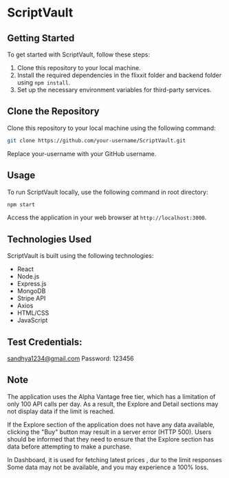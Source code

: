 # ScriptVault

## Getting Started

To get started with ScriptVault, follow these steps:

1. Clone this repository to your local machine.
2. Install the required dependencies in the flixxit folder and backend folder using `npm install`.
3. Set up the necessary environment variables for third-party services.

## Clone the Repository

Clone this repository to your local machine using the following command:

```bash
git clone https://github.com/your-username/ScriptVault.git
```

Replace your-username with your GitHub username.

## Usage

To run ScriptVault locally, use the following command in root directory:

```bash
npm start
```

Access the application in your web browser at `http://localhost:3000`.

## Technologies Used

ScriptVault is built using the following technologies:

- React
- Node.js
- Express.js
- MongoDB
- Stripe API
- Axios
- HTML/CSS
- JavaScript

## Test Credentials:

sandhya1234@gmail.com
Password: 123456

## Note

The application uses the Alpha Vantage free tier, which has a limitation of only 100 API calls per day. As a result, the Explore and Detail sections may not display data if the limit is reached.

If the Explore section of the application does not have any data available, clicking the "Buy" button may result in a server error (HTTP 500). Users should be informed that they need to ensure that the Explore section has data before attempting to make a purchase.

In Dashboard, it is used for fetching latest prices , dur to the limit responses  Some data may not be available, and you may experience a 100% loss.

